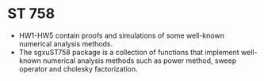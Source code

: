 # ST 758
- HW1-HW5 contain proofs and simulations of some well-known numerical analysis methods.
- The sgxuST758 package is a collection of functions that implement well-known numerical analysis methods such as power method, sweep operator and cholesky factorization.
